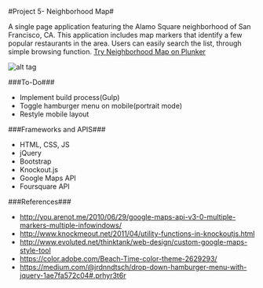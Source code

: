 #Project 5- Neighborhood Map#

A single page application featuring the Alamo Square neighborhood of San Francisco, CA. This application includes map markers that identify a few popular restaurants in the area. Users can easily search the list, through simple browsing function.
[Try Neighborhood Map on Plunker](https://plnkr.co/edit/Jy1VQAuKCKIDGQ8cJR53)


![alt tag](https://cloud.githubusercontent.com/assets/6165320/12572182/85167538-c39d-11e5-9d6d-5e48a8775aa0.gif
)

###To-Do###
* Implement build process(Gulp)
* Toggle hamburger menu on mobile(portrait mode)
* Restyle mobile layout

###Frameworks and APIS###
* HTML, CSS, JS
* jQuery
* Bootstrap
* Knockout.js
* Google Maps API
* Foursquare API

###References###

* http://you.arenot.me/2010/06/29/google-maps-api-v3-0-multiple-markers-multiple-infowindows/
* http://www.knockmeout.net/2011/04/utility-functions-in-knockoutjs.html
* http://www.evoluted.net/thinktank/web-design/custom-google-maps-style-tool
* https://color.adobe.com/Beach-Time-color-theme-2629293/
* https://medium.com/@jrdnndtsch/drop-down-hamburger-menu-with-jquery-1ae7fa572c04#.prhyr3t6r
